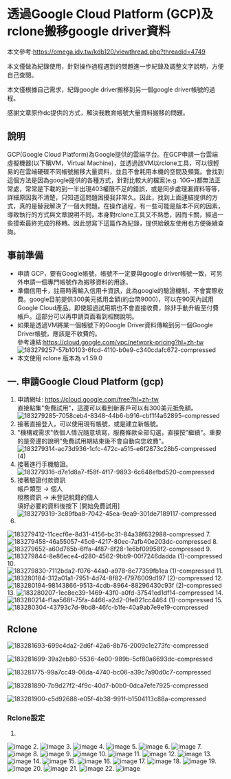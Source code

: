 # 透過Google Cloud Platform (GCP)及rclone搬移google driver資料

本文參考:https://omega.idv.tw/kdb120/viewthread.php?threadid=4749

本文僅做為紀錄使用，針對操作過程遇到的問題進一步紀錄及調整文字說明，方便自己查閱。

本文僅根據自己需求，紀錄google driver搬移到另一個google driver帳號的過程。

感謝文章原作dc提供的方式，解決我教育帳號大量資料搬移的問題。

## 說明
GCP(Google Cloud Platform)為Google提供的雲端平台。在GCP申請一台雲端虛擬機器(以下稱VM，Virtual Machine)，並透過該VM以rclone工具，可以很輕易的在雲端硬碟不同帳號搬移大量資料，並且不會耗用本機的空間及頻寬。會找到這個方法是因為google提供的各種方式，針對比較大的檔案(e.g. 10G~)都無法正常處，常常是下載的到一半出現403權限不足的錯誤，或是同步處理漏資料等等，詳細原因我不清楚，只知道這問題困擾我非常久。因此，找到上面連結提供的方式，真的是替我解決了一個大問題。在操作過程，有一些可能是版本不同的因素，導致執行的方式與文章說明不同，本身對rclone工具又不熟悉，因而卡關，經過一些摸索最終完成的移轉。因此想寫下這篇作為紀錄，提供給親友使用也方便後續查詢。

## 事前準備
* 申請 GCP，要有Google帳號，帳號不一定要與google driver帳號一致，可另外申請一個專門帳號作為搬移資料的用途。
* 準備信用卡，註冊時需輸入信用卡資訊，此為google的驗證機制，不會實際收費。google目前提供300美元抵用金額(約台幣9000)，可以在90天內試用Google Cloud產品。即使超過試用期也不會直接收費，除非手動升級至付費帳戶。這部分可以再申請頁面看到相關說明。
* 如果是透過VM將某一個帳號下的Google Driver資料傳輸到另一個Google Driver帳號，應該是不收費的。<br>
參考連結:https://cloud.google.com/vpc/network-pricing?hl=zh-tw
![183279257-57b10103-6fcd-4110-b0e9-c340cdafc672-compressed](https://user-images.githubusercontent.com/106213982/183292546-3ef47166-9eda-4fcb-8348-adf96fc76de1.jpg)
* 本文使用 rclone 版本為 v1.59.0

## 一. 申請Google Cloud Platform (gcp)
1. 申請網址: https://cloud.google.com/free?hl=zh-tw<br>
直接點集"免費試用"，這邊可以看到新客戶可以有300美元抵免額。
![183279285-7058ceb4-8348-44b6-b916-cbf1f4a62895-compressed](https://user-images.githubusercontent.com/106213982/183292618-20b5b00f-3a09-43c5-b3da-d364f1896d40.jpg)
2. 接著直接登入，可以使用現有帳號，或是建立新帳號。
3. "機構或需求"依個人情況隨意填寫，服務條款全部勾選，直接按"繼續"。重要的是旁邊的說明"免費試用期結束後不會自動向您收費"。
![183279314-ac73d936-1cfc-472c-a515-e6f2873c28b5-compressed (4)](https://user-images.githubusercontent.com/106213982/183292846-51adb4cf-a101-43fe-8142-b1e57bb7a094.jpg)
4. 接著進行手機驗證。
![183279316-d7e1d8a7-f58f-4f17-9893-6c648efbd520-compressed](https://user-images.githubusercontent.com/106213982/183292886-1e1a90fd-d75b-4257-ac8c-df2c094c1e29.jpg)
5. 接著驗證付款資訊<br>
帳戶類型 -> 個人<br>
稅務資訊 -> 未登記稅籍的個人<br>
填好必要的資料後按下 [開始免費試用]<br>
![183279319-3c89fba8-7042-45ea-9ea9-301de7189117-compressed](https://user-images.githubusercontent.com/106213982/183292912-c0c66c0a-7f77-426e-baf8-ff62c53c98a4.jpg)
6. 
![183279412-11cecf6e-8d31-4156-bc31-84a38f632988-compressed](https://user-images.githubusercontent.com/106213982/183292926-f75ee9ee-6b00-4077-a7d7-4225a5476dbe.jpg)
7. 
![183279458-46a55057-45c6-4217-80ec-7afb40e203dc-compressed](https://user-images.githubusercontent.com/106213982/183292998-8da11744-ce63-4abd-857d-3874da14281c.jpg)
8. 
![183279652-a60d765b-6ffa-4f87-8f28-1e6bf09958f2-compressed](https://user-images.githubusercontent.com/106213982/183293048-419a41c4-b8ad-43a6-a2ba-d3a0e6bdc114.jpg)
9. 
![183279844-8e86ece4-d280-4562-9bb9-00f7246dadda (1)-compressed](https://user-images.githubusercontent.com/106213982/183295043-2e109bd0-0584-4136-9773-d1fef51c908f.jpg)
10. 
![183279830-7112bda2-f076-44a0-a978-8c77359fb1ea (1)-compressed](https://user-images.githubusercontent.com/106213982/183295064-bf479161-b5bb-4b2a-8482-7071a64764ec.jpg)
11. 
![183280184-312a01a1-7951-4d74-8f82-f7976009d197 (2)-compressed](https://user-images.githubusercontent.com/106213982/183295089-bbbb67bd-0a66-49fc-82e7-cc500c117121.jpg)
12. 
![183280194-98143866-9513-4cdb-8964-88296430c93f (2)-compressed](https://user-images.githubusercontent.com/106213982/183295379-0e2f838e-fb8f-43e7-bd34-e6a278c58e29.jpg)
13. 
![183280207-1ec8ec39-1469-43f0-a0fd-37541ed1df14-compressed](https://user-images.githubusercontent.com/106213982/183295439-de6db5b0-4e0c-4835-99b2-028bbf7dabbf.jpg)
14. 
![183280214-f1aa568f-75fa-4466-a2d2-0fe821cc4464 (1)-compressed](https://user-images.githubusercontent.com/106213982/183295642-2293cc62-5533-4c0b-875c-18bcea750caa.jpg)
15. 
![183280304-43793c7d-9bd8-46fc-b1fe-40a9ab7e9e19-compressed](https://user-images.githubusercontent.com/106213982/183295672-7a8f2c82-80f9-454e-b6e0-77aab76e23aa.jpg)

## Rclone
![183281693-699c4da2-2d6f-42a6-8b76-2009c1e273fc-compressed](https://user-images.githubusercontent.com/106213982/183295723-a1bd8f81-8800-43a4-9070-02ec5adfe5e1.jpg)

![183281699-39a2eb80-5536-4e00-989b-5cf80a6693dc-compressed](https://user-images.githubusercontent.com/106213982/183295752-678adcd3-0c42-4f2f-9633-127ebb6c4486.jpg)

![183281775-99a7cc49-06da-4740-bc06-a39c7a90d0c7-compressed](https://user-images.githubusercontent.com/106213982/183295785-d3805368-55fd-48d7-b814-3bb813e3d0a1.jpg)

![183281890-7b9d27f2-4f9c-40d7-b0b0-0dca7efe7925-compressed](https://user-images.githubusercontent.com/106213982/183295804-cf7f568e-8b6b-45f1-8a18-8ba04630f2be.jpg)

![183281900-c5d92688-e05f-4b38-991f-b1504113c88a-compressed](https://user-images.githubusercontent.com/106213982/183295839-17325fa9-6a4e-4add-9543-2e792ee38c6e.jpg)

### Rclone設定
1. 
![image](https://user-images.githubusercontent.com/106213982/183283192-18591747-a4a8-4641-a4b8-ffa8ebf38a3e.png)
2. 
![image](https://user-images.githubusercontent.com/106213982/183282567-6133ad7e-fb4b-4eaf-8ab9-3a0cfbfac23b.png)
3. 
![image](https://user-images.githubusercontent.com/106213982/183282586-5b6046cb-47d8-4c80-80e8-6027d6488eb7.png)
4. 
![image](https://user-images.githubusercontent.com/106213982/183283302-8376ef12-d7d5-4721-a0a7-66ddfe204476.png)
5. 
![image](https://user-images.githubusercontent.com/106213982/183282631-36cf3c3a-a190-4c7e-9e19-2345219c30d6.png)
6. 
![image](https://user-images.githubusercontent.com/106213982/183282646-e6db7727-8778-40fe-9890-d7aa4456a3b4.png)
7. 
![image](https://user-images.githubusercontent.com/106213982/183282658-777762bc-91cb-4660-8105-d7d71ce5b356.png)
8. 
![image](https://user-images.githubusercontent.com/106213982/183282672-117d0f41-6cca-409c-b537-ca33bb432d82.png)
9. 
![image](https://user-images.githubusercontent.com/106213982/183282695-b25cbcff-7ace-4027-be44-53b157448e98.png)
10. 
![image](https://user-images.githubusercontent.com/106213982/183282740-0ea65c45-ef1d-4874-a8fb-2cadd51029ee.png)
11. 
![image](https://user-images.githubusercontent.com/106213982/183282762-1a4cab0f-47a9-4324-89e1-176e3acfc24f.png)
12. 
![image](https://user-images.githubusercontent.com/106213982/183283399-d12f2d93-0310-4f03-a8f1-3d69999951f4.png)
13. 
![image](https://user-images.githubusercontent.com/106213982/183282780-ba054d70-9526-4c7e-ac1a-42288d5ad507.png)
14. 
![image](https://user-images.githubusercontent.com/106213982/183282796-ee4723a1-ceee-4481-95fa-fc346acba208.png)
15.
![image](https://user-images.githubusercontent.com/106213982/183282804-af6f9e7a-6034-4d5d-8798-f43f4fabe8e7.png)
16. 
![image](https://user-images.githubusercontent.com/106213982/183282831-aa86f83c-1bf8-4f69-9777-c5fb161bbea9.png)
17. 
![image](https://user-images.githubusercontent.com/106213982/183282836-dcd5e51c-fd09-45dd-9950-84278558ea61.png)
18. 
![image](https://user-images.githubusercontent.com/106213982/183282872-429ebd91-2197-4152-a702-3088a5792b64.png)
19. 
![image](https://user-images.githubusercontent.com/106213982/183282924-861a29b1-28ed-4fb9-af6a-74682891d432.png)
20. 
![image](https://user-images.githubusercontent.com/106213982/183282961-f945e299-ebf0-4199-a399-66046f03abd3.png)
21. 
![image](https://user-images.githubusercontent.com/106213982/183282994-6c928d5d-9ecf-42a8-917d-985a461e7ccc.png)
22. 
![image](https://user-images.githubusercontent.com/106213982/183283023-91af3164-07d7-4a26-8747-22d5a045a418.png)











